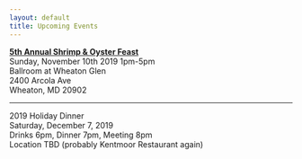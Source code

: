 ```yaml
---
layout: default
title: Upcoming Events
---
```


<p><a href="/events/2019-shrimp-and-oyster"><strong>5th Annual Shrimp & Oyster Feast</strong></a>
<br />Sunday, November 10th 2019 1pm-5pm
<br />Ballroom at Wheaton Glen
<br />2400 Arcola Ave
<br />Wheaton, MD 20902</p>

<hr> 

<p>2019 Holiday Dinner
<br />Saturday, December 7, 2019
<br />Drinks 6pm, Dinner 7pm, Meeting 8pm
<br />Location TBD (probably Kentmoor Restaurant again)</p>